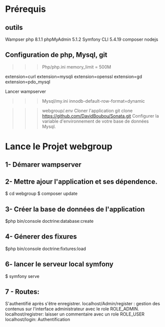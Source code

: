 # Prérequis

## outils
Wampser
php 8.1.1
phpMyAdmin 5.1.2
Symfony CLI 5.4.19
composer
nodejs

## Configuration de php, Mysql, git
>>>Php/php.ini
memory_limit = 500M

extension=curl
extension=mysqli
extension=openssl
extension=gd
extension=pdo_mysql

Lancer wampserver
>>> Mysql/my.ini
innodb-default-row-format=dynamic

>>>webgroup/.env
Cloner l'application
git clone https://github.com/DavidBoubou/Sonata.git
Configurer la variable d'environnement de votre base de données Mysql.

# Lance le Projet webgroup
## 1- Démarer wampserver

## 2- Mettre ajour l'application et ses dépendence.
$ cd webgroup
$ composer update

## 3- Créer la base de données de l'application
$php bin/console doctrine:database:create

## 4- Génerer des fixures
$php bin/console doctrine:fixtures:load

## 6- lancer le serveur local symfony
$ symfony serve

## 7 - Routes:
S'authentifié après s'être enregistrer.
    localhost/Admin/register : gestion des contenus sur l'interface administrateur avec le role ROLE_ADMIN.
    localhost/registrer: laisser un commentaire avec un role ROLE_USER
    localhost/login: Authentification